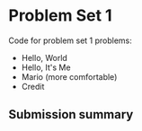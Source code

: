# Problem Set 1

Code for problem set 1 problems:
 - Hello, World
 - Hello, It's Me
 - Mario (more comfortable)
 - Credit

## Submission summary
